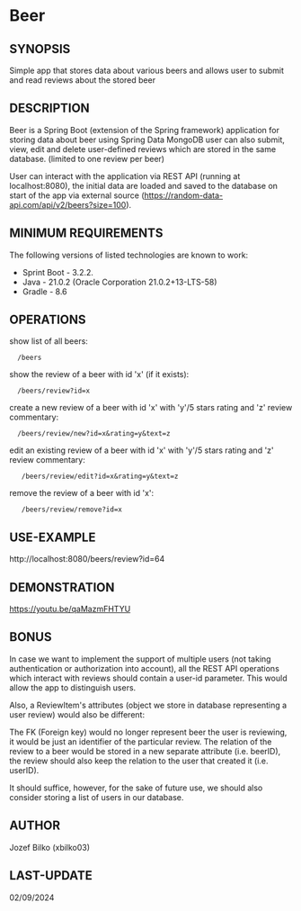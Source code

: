 # Beer
## SYNOPSIS
Simple app that stores data about various beers and allows user to submit and read reviews about the stored beer

## DESCRIPTION
Beer is a Spring Boot (extension of the Spring framework) application for storing data about beer using Spring Data MongoDB user can also submit, view, edit and delete user-defined reviews which are stored in the same database. (limited to one review per beer)

User can interact with the application via REST API (running at localhost:8080), the initial data are loaded and saved to the database on start of the app via external source (https://random-data-api.com/api/v2/beers?size=100).

## MINIMUM REQUIREMENTS
The following versions of listed technologies are known to work:
* Sprint Boot	- 3.2.2.
* Java		- 21.0.2 (Oracle Corporation 21.0.2+13-LTS-58)
* Gradle		- 8.6

## OPERATIONS
show list of all beers:

      /beers
      
show the review of a beer with id 'x' (if it exists):

      /beers/review?id=x
      
create a new review of a beer with id 'x' with 'y'/5 stars rating and 'z' review commentary:

      /beers/review/new?id=x&rating=y&text=z
      
edit an existing review of a beer with id 'x' with 'y'/5 stars rating and 'z' review commentary:

       /beers/review/edit?id=x&rating=y&text=z
       
remove the review of a beer with id 'x':

       /beers/review/remove?id=x
       

## USE-EXAMPLE
http://localhost:8080/beers/review?id=64

## DEMONSTRATION
https://youtu.be/qaMazmFHTYU
      
## BONUS
In case we want to implement the support of multiple users (not taking authentication or authorization into account),
all the REST API operations which interact with reviews should contain a user-id parameter. This would allow the app to distinguish users. 

Also, a ReviewItem's attributes (object we store in database representing a user review) 
would also be different:

The FK (Foreign key) would no longer represent beer the user is reviewing, it would be just an identifier of the particular review. The relation of the review to a beer would be stored in a new separate attribute (i.e. beerID), the review should also keep the relation to the user that created it (i.e. userID).

It should suffice, however, for the sake of future use, we should also consider storing a list of users in our database.

## AUTHOR
Jozef Bilko (xbilko03)

## LAST-UPDATE
02/09/2024
